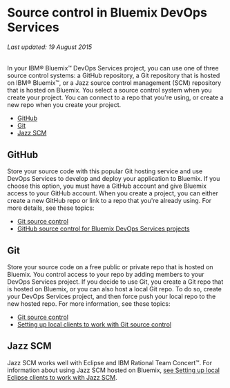 # Source control in Bluemix DevOps Services

###### Last updated: 19 August 2015

In your IBM&reg; Bluemix&trade; DevOps Services project, you can use one of three source control systems: a GitHub repository, a Git repository that is hosted on IBM&reg; Bluemix&trade;, or a Jazz source control management (SCM) repository that is hosted on Bluemix. You select a source control system when you create your project. You can connect to a repo that you're using, or create a new repo when you create your project.

* [GitHub](#github)
* [Git](#hostedgit)
* [Jazz SCM](#jazzscm)

<a name='github'></a>
## GitHub
Store your source code with this popular Git hosting service and use DevOps Services to develop and deploy your application to Bluemix. If you choose this option, you must have a GitHub account and give Bluemix access to your GitHub account. When you create a project, you can either create a new GitHub repo or link to a repo that you're already using. For more details, see these topics:

* [Git source control](/docs/git)
* [GitHub source control for Bluemix DevOps Services projects](/docs/githubhooks)

<a name='hostedgit'></a>
## Git

Store your source code on a free public or private repo that is hosted on Bluemix. You control access to your repo by adding members to your DevOps Services project. If you decide to use Git, you create a Git repo that is hosted on Bluemix, or you can also host a local Git repo. To do so, create your DevOps Services project, and then force push your local repo to the new hosted repo. For more information, see these topics:

* [Git source control](/docs/git)
* [Setting up local clients to work with Git source control](/docs/gitclient)

<a name='jazzscm'></a>
## Jazz SCM
Jazz SCM works well with Eclipse and IBM Rational Team Concert&trade;. For information about using Jazz SCM hosted on Bluemix, [see Setting up local Eclipse clients to work with Jazz SCM](/docs/jazz_scm_client).

